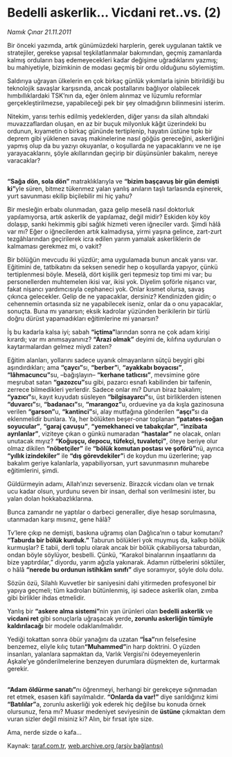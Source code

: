 # Bedelli askerlik... Vicdani ret..vs. (2)

*Namık Çınar 21.11.2011*

<div class="yazi"><p>Bir önceki yazımda, artık günümüzdeki harplerin, gerek uygulanan taktik ve stratejiler, gerekse yapısal teşkilatlanmalar bakımından, geçmiş zamanlarda kalmış orduların baş edemeyecekleri kadar değişime uğradıklarını yazmış; bu mahiyetiyle, bizimkinin de modası geçmiş bir ordu olduğunu söylemiştim.</p>
<p>Saldırıya uğrayan ülkelerin en çok birkaç günlük yıkımlarla işinin bitirildiği bu teknolojik savaşlar karşısında, ancak postallarını bağlıyor olabilecek hımbıllıklardaki TSK’nın da, eğer önlem alınmaz ve lüzumlu reformlar gerçekleştirilmezse, yapabileceği pek bir şey olmadığının bilinmesini isterim.</p>
<p>Nitekim, yarısı terhis edilmiş yedeklerden, diğer yarısı da silah altındaki muvazzaflardan oluşan, en az bir buçuk milyonluk kâğıt üzerindeki bu ordunun, kıyametin o birkaç gününde tertiplenip, hayatın üstüne tıpkı bir deprem gibi yüklenen savaş makinelerine nasıl göğüs gereceğini, askerliğini yapmış olup da bu yazıyı okuyanlar, o koşullarda ne yapacaklarını ve ne işe yarayacaklarını, şöyle akıllarından geçirip bir düşünsünler bakalım, nereye varacaklar?</p>
<p><b><br/>“Sağa dön, sola dön” </b>matraklıklarıyla ve <b>“bizim başçavuş bir gün demişti ki”</b>yle süren, bitmez tükenmez yalan yanlış anıların taşlı tarlasında eşinerek, yurt savunması ekilip biçilebilir mi hiç yahu?</p>
<p>Bir mesleğin erbabı olunmadan, gaza gelip meselâ nasıl doktorluk yapılamıyorsa, artık askerlik de yapılamaz, değil midir? Eskiden köy köy dolaşıp, sanki hekimmiş gibi sağlık hizmeti veren iğneciler vardı. Şimdi hâlâ var mı? Eğer o iğnecilerden artık kalmadıysa, yirmi yaşına gelince, zart-zurt tezgâhlarından geçirilerek icra edilen yarım yamalak askerliklerin de kalmaması gerekmez mi, o vakit?</p>
<p>Bir bölüğün mevcudu iki yüzdür; ama uygulamada bunun ancak yarısı var. Eğitimini de, tatbikatını da seksen senedir hep o koşullarda yapıyor, çünkü tertiplenmesi böyle. Meselâ, dört kişilik geri tepmesiz top timi mi var; bu personellerden muhtemelen ikisi var, ikisi yok. Diyelim şoförle nişancı var, fakat nişancı yardımcısıyla cephaneci yok. Onlar kısmet olursa, savaş çıkınca gelecekler. Gelip de ne yapacaklar, dersiniz? Kendinizden gidin; o cehennemin ortasında siz ne yapabilecek iseniz, onlar da o onu yapacaklar, sonuçta. Buna mı yanarsın; eksik kadrolar yüzünden berikilerin bir türlü doğru dürüst yapamadıkları eğitimlerine mi yanarsın?</p>
<p>İş bu kadarla kalsa iyi; sabah <b>“içtima”</b>larından sonra ne çok adam kirişi kırardı; var mı anımsayanınız? <b>“Arazi olmak”</b> deyimi de, kılıfına uydurulan o kaytarmalardan gelmez miydi zaten?</p>
<p>Eğitim alanları, yollarını sadece uyanık olmayanların sütçü beygiri gibi aşındırdıkları; ama <b>“çaycı”</b>sı, <b>“berber”</b>i, <b>“ayakkabı boyacısı”</b>, <b>“lâhmacuncu”</b>su, –bağışlayın– <b>“kerhane tatlıcısı”</b>, mevsimine göre meşrubat satan <b>“gazozcu”</b>su gibi, pazarcı esnafı kabilinden bir taifenin, zerrece bilmedikleri yerlerdir. Sadece onlar mı? Durun biraz bakalım; <b>“yazıcı”</b>sı, kayıt kuyudatı süsleyen <b>“bilgisayarcı”</b>sı, üst birliklerden istenen <b>“duvarcı”</b>sı, <b>“badanacı”</b>sı, <b>“marangoz”</b>u, orduevine ya da kışla gazinosuna verilen <b>“garson”</b>u, <b>“kantinci”</b>si, alay mutfağına gönderilen <b>“aşçı”</b>sı da eklenmelidir bunlara. Ya, her bölükten beşer-onar toplanan <b>“patates-soğan soyucular”</b>, <b>“garaj çavuşu”</b>, <b>“yemekhaneci ve tabakçılar”</b>, <b>“inzibata ayrılanlar”</b>, viziteye çıkan o günkü numaradan <b>“hastalar”</b> ne olacak, onları unutacak mıyız? <b>“Koğuşçu, depocu, tüfekçi, tuvaletçi”</b>, öteye beriye olur olmaz dikilen <b>“nöbetçiler”</b> ile <b>“bölük komutan postası ve şoförü”</b>nü, ayrıca <b>“yıllık izindekiler”</b> ile <b>“dış görevdekiler”</b>i de koydun mu üzerlerine; yap bakalım geriye kalanlarla, yapabiliyorsan, yurt savunmasının muharebe eğitimlerini, şimdi.</p>
<p>Güldürmeyin adamı, Allah’ınızı severseniz. Birazcık vicdanı olan ve tırnak ucu kadar olsun, yurdunu seven bir insan, derhal son verilmesini ister, bu yalan dolan hokkabazlıklarına.</p>
<p>Bunca zamandır ne yaptılar o darbeci generaller, diye hesap sorulmasına, utanmadan karşı mısınız, gene hâlâ?</p>
<p>Tv’lere çıkıp ne demişti, baskına uğramış olan Dağlıca’nın o tabur komutanı? <b>“Taburda bir bölük kurduk.”</b> Taburun bölükleri yok muymuş da, kalkıp bölük kurmuşlar? E tabii, derli toplu olarak ancak bir bölük çıkabiliyorsa taburdan, ondan böyle söylüyor, besbelli. Çünkü, “Karakol binalarının inşaatlarını da bize yaptırdılar,” diyordu, yarım ağızla yakınarak. Adamın rütbelerini söktüler, o hâlâ <b>“nerede bu ordunun istihkâm sınıfı”</b> diye soramıyor, şöyle dolu dolu.</p>
<p>Sözün özü, Silahlı Kuvvetler bir saniyesini dahi yitirmeden profesyonel bir yapıya geçmeli; tüm kadroları bütünlenmiş, işi sadece askerlik olan, zımba gibi birlikler ihdas etmelidir.</p>
<p>Yanlış bir <b>“askere alma sistemi”</b>nin yan ürünleri olan <b>bedelli askerlik</b> ve <b>vicdani ret</b> gibi sonuçlarla uğraşacak yerde<b>, zorunlu askerliğin tümüyle kaldırılacağı</b> bir modele odaklanılmalıdır.</p>
<p>Yediği tokattan sonra öbür yanağını da uzatan <b>“İsa”</b>nın felsefesine benzemez, eliyle kılıç tutan<b>“Muhammed”</b>in harp doktrini. O yüzden insanları, yalanlara sapmaktan da, Varlık Vergisi’ni ödeyemeyenlerin Aşkale’ye gönderilmelerine benzeyen durumlara düşmekten de, kurtarmak gerekir.</p>
<p><b><br/>“Adam öldürme sanatı”</b>nı öğrenmeyi, herhangi bir gerekçeye sığınmadan ret etmek, esasen kâfi sayılmalıdır. <b>“Onlarda da var!”</b> diye sarıldığınız kimi <b>“Batılılar”</b>a, zorunlu askerliği yok ederek hiç değilse bu konuda örnek olursunuz, fena mı? Muasır medeniyet seviyesinin de <b>üstüne </b>çıkmaktan dem vuran sizler değil misiniz ki? Alın, bir fırsat işte size.</p>
<p>Ama, nerde sizde o kafa...</p>
</div>

Kaynak: [taraf.com.tr](http://www.taraf.com.tr/namik-cinar/makale-bedelli-askerlik-vicdani-ret-vs-2.htm), [web.archive.org (arşiv bağlantısı)](http://web.archive.org/web/20130624003750/http://www.taraf.com.tr/namik-cinar/makale-bedelli-askerlik-vicdani-ret-vs-2.htm)
